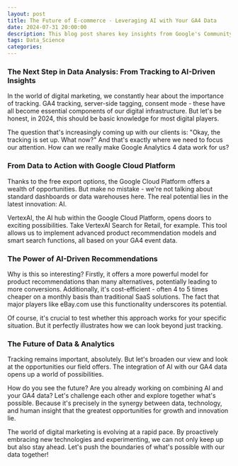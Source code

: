 ```yaml
---
layout: post
title: The Future of E-commerce - Leveraging AI with Your GA4 Data
date: 2024-07-31 20:00:00
description: This blog post shares key insights from Google's Community Circle.
tags: Data_Science
categories:
---
```


### The Next Step in Data Analysis: From Tracking to AI-Driven Insights
In the world of digital marketing, we constantly hear about the importance of tracking. GA4 tracking, server-side tagging, consent mode - these have all become essential components of our digital infrastructure. But let's be honest, in 2024, this should be basic knowledge for most digital players.

The question that's increasingly coming up with our clients is: "Okay, the tracking is set up. What now?" And that's exactly where we need to focus our attention. How can we really make Google Analytics 4 data work for us?

### From Data to Action with Google Cloud Platform
Thanks to the free export options, the Google Cloud Platform offers a wealth of opportunities. But make no mistake - we're not talking about standard dashboards or data warehouses here. The real potential lies in the latest innovation: AI.

VertexAI, the AI hub within the Google Cloud Platform, opens doors to exciting possibilities. Take VertexAI Search for Retail, for example. This tool allows us to implement advanced product recommendation models and smart search functions, all based on your GA4 event data.

### The Power of AI-Driven Recommendations
Why is this so interesting? Firstly, it offers a more powerful model for product recommendations than many alternatives, potentially leading to more conversions. Additionally, it's cost-efficient - often 4 to 5 times cheaper on a monthly basis than traditional SaaS solutions. The fact that major players like eBay.com use this functionality underscores its potential.

Of course, it's crucial to test whether this approach works for your specific situation. But it perfectly illustrates how we can look beyond just tracking.

### The Future of Data & Analytics
Tracking remains important, absolutely. But let's broaden our view and look at the opportunities our field offers. The integration of AI with our GA4 data opens up a world of possibilities.

How do you see the future? Are you already working on combining AI and your GA4 data? Let's challenge each other and explore together what's possible. Because it's precisely in the synergy between data, technology, and human insight that the greatest opportunities for growth and innovation lie.

The world of digital marketing is evolving at a rapid pace. By proactively embracing new technologies and experimenting, we can not only keep up but also stay ahead. Let's push the boundaries of what's possible with our data together!
